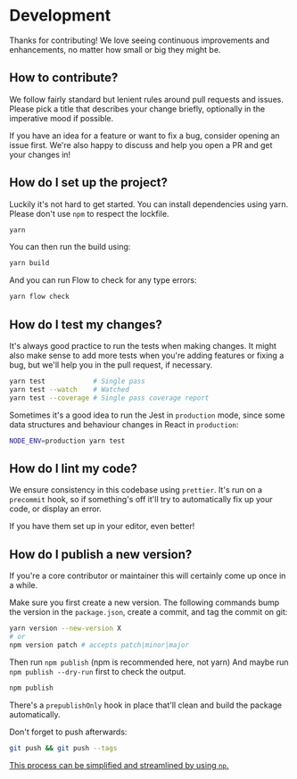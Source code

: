# Development

Thanks for contributing! We love seeing continuous improvements
and enhancements, no matter how small or big they might be.

## How to contribute?

We follow fairly standard but lenient rules around pull requests and issues.
Please pick a title that describes your change briefly, optionally in the imperative
mood if possible.

If you have an idea for a feature or want to fix a bug, consider opening an issue
first. We're also happy to discuss and help you open a PR and get your changes
in!

## How do I set up the project?

Luckily it's not hard to get started. You can install dependencies using yarn.
Please don't use `npm` to respect the lockfile.

```sh
yarn
```

You can then run the build using:

```sh
yarn build
```

And you can run Flow to check for any type errors:

```sh
yarn flow check
```

## How do I test my changes?

It's always good practice to run the tests when making changes.
It might also make sense to add more tests when you're adding features
or fixing a bug, but we'll help you in the pull request, if necessary.

```sh
yarn test            # Single pass
yarn test --watch    # Watched
yarn test --coverage # Single pass coverage report
```

Sometimes it's a good idea to run the Jest in `production` mode,
since some data structures and behaviour changes in React in
`production`:

```sh
NODE_ENV=production yarn test
```

## How do I lint my code?

We ensure consistency in this codebase using `prettier`.
It's run on a `precommit` hook, so if something's off it'll try
to automatically fix up your code, or display an error.

If you have them set up in your editor, even better!

## How do I publish a new version?

If you're a core contributor or maintainer this will certainly come
up once in a while.

Make sure you first create a new version. The following commands
bump the version in the `package.json`, create a commit,
and tag the commit on git:

```sh
yarn version --new-version X
# or
npm version patch # accepts patch|minor|major
```

Then run `npm publish` (npm is recommended here, not yarn)
And maybe run `npm publish --dry-run` first to check the output.

```sh
npm publish
```

There's a `prepublishOnly` hook in place that'll clean and build
the package automatically.

Don't forget to push afterwards:

```sh
git push && git push --tags
```

[This process can be simplified and streamlined by using `np`.](https://github.com/sindresorhus/np)
